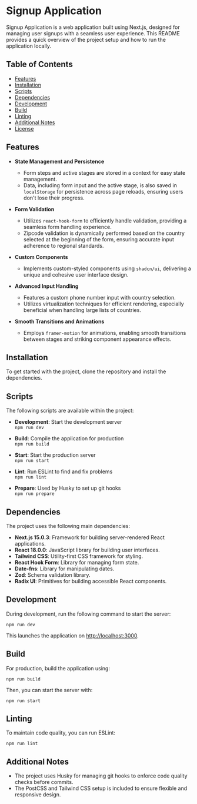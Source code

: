# Signup Application
Signup Application is a web application built using Next.js, designed for managing user signups with a seamless user experience. This README provides a quick overview of the project setup and how to run the application locally.

## Table of Contents

- [Features](#features)
- [Installation](#installation)
- [Scripts](#scripts)
- [Dependencies](#dependencies)
- [Development](#development)
- [Build](#build)
- [Linting](#linting)
- [Additional Notes](#additional-notes)
- [License](#license)

## Features

- **State Management and Persistence**
  - Form steps and active stages are stored in a context for easy state management.
  - Data, including form input and the active stage, is also saved in `localStorage` for persistence across page reloads, ensuring users don't lose their progress.

- **Form Validation**
  - Utilizes `react-hook-form` to efficiently handle validation, providing a seamless form handling experience.
  - Zipcode validation is dynamically performed based on the country selected at the beginning of the form, ensuring accurate input adherence to regional standards.

- **Custom Components**
  - Implements custom-styled components using `shadcn/ui`, delivering a unique and cohesive user interface design.

- **Advanced Input Handling**
  - Features a custom phone number input with country selection.
  - Utilizes virtualization techniques for efficient rendering, especially beneficial when handling large lists of countries.

- **Smooth Transitions and Animations**
  - Employs `framer-motion` for animations, enabling smooth transitions between stages and striking component appearance effects.



## Installation

To get started with the project, clone the repository and install the dependencies.

## Scripts

The following scripts are available within the project:

- **Development**: Start the development server  
  `npm run dev`

- **Build**: Compile the application for production  
  `npm run build`

- **Start**: Start the production server  
  `npm run start`

- **Lint**: Run ESLint to find and fix problems  
  `npm run lint`

- **Prepare**: Used by Husky to set up git hooks  
  `npm run prepare`

## Dependencies

The project uses the following main dependencies:

- **Next.js 15.0.3**: Framework for building server-rendered React applications.
- **React 18.0.0**: JavaScript library for building user interfaces.
- **Tailwind CSS**: Utility-first CSS framework for styling.
- **React Hook Form**: Library for managing form state.
- **Date-fns**: Library for manipulating dates.
- **Zod**: Schema validation library.
- **Radix UI**: Primitives for building accessible React components.

## Development

During development, run the following command to start the server:

`npm run dev`

This launches the application on [http://localhost:3000](http://localhost:3000).

## Build

For production, build the application using:

`npm run build`

Then, you can start the server with:

`npm run start`

## Linting

To maintain code quality, you can run ESLint:

`npm run lint`

## Additional Notes

- The project uses Husky for managing git hooks to enforce code quality checks before commits.
- The PostCSS and Tailwind CSS setup is included to ensure flexible and responsive design.
